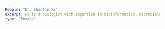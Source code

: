 ```yaml
---
People: "Dr. Shanlin Ke"
excerpt: He is a biologist with expertise in bioinformatics, microbiology, machine learning, and wet-lab experiments.
type: "People"
---
```

